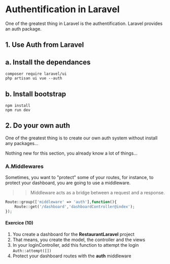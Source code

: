 # Authentification in Laravel

One of the greatest thing in Laravel is the authentification. Laravel provides an auth package.

## 1. Use Auth from Laravel

## a. Install the dependances
```
composer require laravel/ui
php artisan ui vue --auth
```

## b. Install bootstrap
```terminal
npm install
npm run dev
```

## 2. Do your own auth
One of the greatest thing is to create our own auth system without install any packages... 

Nothing new for this section, you already know a lot of things...

### A.Middlewares

Sometimes, you want to "protect" some of your routes, for instance, to protect your dashboard, you are going to use a middleware. 

>> Middleware acts as a bridge between a request and a response.

```php
Route::group(['middleware' => 'auth'],function(){
    Route::get('/dashboard','dashboardController@index');
});
```


#### Exercice (10)
1. You create a dashboard for the **RestaurantLaravel** project
2. That means, you create the model, the controller and the views
3. In your loginController, add this function to attempt the login `Auth::attempt([])`
4. Protect your dashboard routes with the **auth** middleware
 